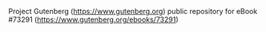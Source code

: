 Project Gutenberg (https://www.gutenberg.org) public repository for eBook #73291 (https://www.gutenberg.org/ebooks/73291)

